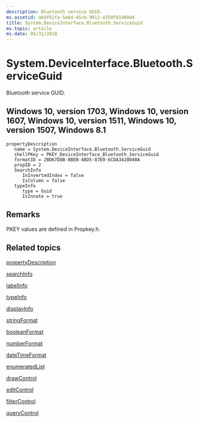 ```yaml
---
description: Bluetooth service GUID.
ms.assetid: a6df61fa-5e6d-45cb-9012-e550fb1d08d4
title: System.DeviceInterface.Bluetooth.ServiceGuid
ms.topic: article
ms.date: 05/31/2018
---
```


# System.DeviceInterface.Bluetooth.ServiceGuid

Bluetooth service GUID.

## Windows 10, version 1703, Windows 10, version 1607, Windows 10, version 1511, Windows 10, version 1507, Windows 8.1

```
propertyDescription
   name = System.DeviceInterface.Bluetooth.ServiceGuid
   shellPKey = PKEY_DeviceInterface_Bluetooth_ServiceGuid
   formatID = 2BD67D8B-8BEB-48D5-87E0-6CDA3428040A
   propID = 2
   SearchInfo
      InInvertedIndex = false
      IsColumn = false
   typeInfo
      type = Guid
      IsInnate = true
```

## Remarks

PKEY values are defined in Propkey.h.

## Related topics

<dl> <dt>

[propertyDescription](./propdesc-schema-propertydescription.md)
</dt> <dt>

[searchInfo](./propdesc-schema-searchinfo.md)
</dt> <dt>

[labelInfo](./propdesc-schema-labelinfo.md)
</dt> <dt>

[typeInfo](./propdesc-schema-typeinfo.md)
</dt> <dt>

[displayInfo](./propdesc-schema-displayinfo.md)
</dt> <dt>

[stringFormat](./propdesc-schema-stringformat.md)
</dt> <dt>

[booleanFormat](./propdesc-schema-booleanformat.md)
</dt> <dt>

[numberFormat](./propdesc-schema-numberformat.md)
</dt> <dt>

[dateTimeFormat](./propdesc-schema-datetimeformat.md)
</dt> <dt>

[enumeratedList](./propdesc-schema-enumeratedlist.md)
</dt> <dt>

[drawControl](./propdesc-schema-drawcontrol.md)
</dt> <dt>

[editControl](./propdesc-schema-editcontrol.md)
</dt> <dt>

[filterControl](./propdesc-schema-filtercontrol.md)
</dt> <dt>

[queryControl](./propdesc-schema-querycontrol.md)
</dt> </dl>

 

 
